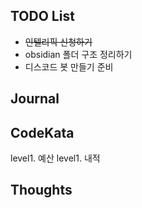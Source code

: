 ## TODO List
- ~~인텔리픽 신청하기~~
- obsidian 폴더 구조 정리하기
- 디스코드 봇 만들기 준비

## Journal


## CodeKata
level1. 예산
level1. 내적

## Thoughts
